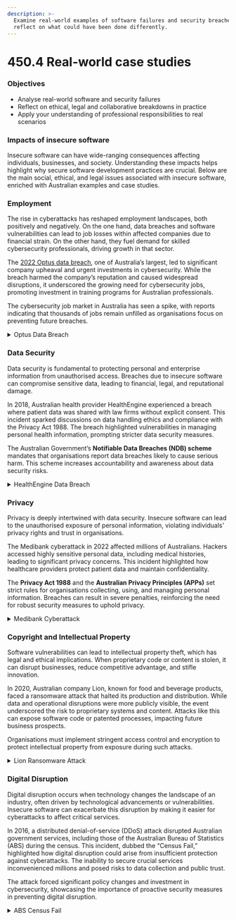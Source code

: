 ```yaml
---
description: >-
  Examine real-world examples of software failures and security breaches — and
  reflect on what could have been done differently.
---
```


# 450.4 Real-world case studies

### Objectives

* Analyse real-world software and security failures &#x20;
* Reflect on ethical, legal and collaborative breakdowns in practice &#x20;
* Apply your understanding of professional responsibilities to real scenarios&#x20;

### Impacts of insecure software

Insecure software can have wide-ranging consequences affecting individuals, businesses, and society. Understanding these impacts helps highlight why secure software development practices are crucial. Below are the main social, ethical, and legal issues associated with insecure software, enriched with Australian examples and case studies.

### Employment

The rise in cyberattacks has reshaped employment landscapes, both positively and negatively. On the one hand, data breaches and software vulnerabilities can lead to job losses within affected companies due to financial strain. On the other hand, they fuel demand for skilled cybersecurity professionals, driving growth in that sector.

The [2022 Optus data breach](https://www.cyber.gov.au/about-us/alerts/optus-data-breach?ref=search), one of Australia’s largest, led to significant company upheaval and urgent investments in cybersecurity. While the breach harmed the company’s reputation and caused widespread disruptions, it underscored the growing need for cybersecurity jobs, promoting investment in training programs for Australian professionals.

The cybersecurity job market in Australia has seen a spike, with reports indicating that thousands of jobs remain unfilled as organisations focus on preventing future breaches.

<details>

<summary>Optus Data Breach</summary>

In **September 2022**, **Optus**, one of Australia's largest telecommunications providers, suffered a significant data breach that exposed the personal data of approximately **9.8 million customers**. The breach was attributed to an exploited vulnerability in an **unsecured API**, which allowed attackers to access customer information without authentication. The exposed data included names, addresses, phone numbers, email addresses, and, for some users, sensitive information such as passport and driver’s license numbers.

Optus faced significant backlash from public and government officials due to perceived gaps in its data security protocols. The Australian Government introduced measures to support affected customers, such as expedited document replacements and enhanced data protection policies. This breach led to discussions about strengthening cybersecurity regulations in Australia and ensuring companies take greater responsibility for securing customer data.

[Upguard - How did the Optus data breach happen?](https://www.upguard.com/blog/how-did-the-optus-data-breach-happen)

</details>

### Data Security

Data security is fundamental to protecting personal and enterprise information from unauthorised access. Breaches due to insecure software can compromise sensitive data, leading to financial, legal, and reputational damage.

In 2018, Australian health provider HealthEngine experienced a breach where patient data was shared with law firms without explicit consent. This incident sparked discussions on data handling ethics and compliance with the Privacy Act 1988. The breach highlighted vulnerabilities in managing personal health information, prompting stricter data security measures.

The Australian Government’s **Notifiable Data Breaches (NDB) scheme** mandates that organisations report data breaches likely to cause serious harm. This scheme increases accountability and awareness about data security risks.

<details>

<summary>HealthEngine Data Breach</summary>

In 2020, **HealthEngine**, Australia’s largest online medical appointment service, faced a significant fine of **$2.9 million** after the **Australian Competition and Consumer Commission (ACCC)** found it had engaged in misleading conduct. Between 2014 and 2018, HealthEngine provided personal data—including names, dates of birth, phone numbers, and emails—of over **135,000 patients** to private health insurance brokers without adequately informing or obtaining consent from those individuals. Additionally, HealthEngine was found to have manipulated or selectively published patient reviews to present health providers more favourably, impacting patient choices based on incomplete or edited feedback.

This breach raised serious concerns about transparency and consumer rights under the **Australian Consumer Law (ACL)**, highlighting the ethical and privacy implications of data misuse by digital platforms. Following the investigation, HealthEngine was required to inform affected users and overhaul its data handling and transparency practices.

[Addisons - Privacy Protection: HealthEngine hit with $2.9 Million Fine for Misuse of Customer Data](https://addisons.com/knowledge/insights/privacy-protection-healthengine-hit-with-2-9-million-fine-for-misuse-of-customer-data/)

</details>

### Privacy

Privacy is deeply intertwined with data security. Insecure software can lead to the unauthorised exposure of personal information, violating individuals' privacy rights and trust in organisations.

The Medibank cyberattack in 2022 affected millions of Australians. Hackers accessed highly sensitive personal data, including medical histories, leading to significant privacy concerns. This incident highlighted how healthcare providers protect patient data and maintain confidentiality.

The **Privacy Act 1988** and the **Australian Privacy Principles (APPs)** set strict rules for organisations collecting, using, and managing personal information. Breaches can result in severe penalties, reinforcing the need for robust security measures to uphold privacy.

<details>

<summary>Medibank Cyberattack</summary>

In October 2022, **Medibank**, a leading Australian health insurer, detected suspicious activity within its network, eventually exposing personal and sensitive data from 9.7 million current and former customers. The compromised information included names, dates of birth, Medicare and passport numbers, and health claim details. This breach had severe implications for customer privacy and raised significant concerns about how sensitive health data is protected.

The attackers, believed to be affiliated with the **BlogXX ransomware group**, threatened to release the data if Medibank did not comply with their ransom demand of USD $10 million. Medibank refused to pay the ransom, citing ethical and practical reasons, including the risk of incentivising future attacks. The hackers began releasing segments of the stolen data on the dark web.

The breach prompted Medibank to engage cybersecurity experts and collaborate with Australian regulatory bodies, including the **Australian Cyber Security Centre (ACSC)**, to mitigate the damage and enhance security measures.

[UpGuard - What caused the Medibank Data breach](https://www.upguard.com/blog/what-caused-the-medibank-data-breach)

</details>

### Copyright and Intellectual Property

Software vulnerabilities can lead to intellectual property theft, which has legal and ethical implications. When proprietary code or content is stolen, it can disrupt businesses, reduce competitive advantage, and stifle innovation.

In 2020, Australian company Lion, known for food and beverage products, faced a ransomware attack that halted its production and distribution. While data and operational disruptions were more publicly visible, the event underscored the risk to proprietary systems and content. Attacks like this can expose software code or patented processes, impacting future business prospects.

Organisations must implement stringent access control and encryption to protect intellectual property from exposure during such attacks.

<details>

<summary>Lion Ransomware Attack</summary>

This attack disrupted Lion’s manufacturing and customer service operations. The company disclosed that ransomware had infiltrated their systems, leading to a partial IT shutdown. This disruption affected their ability to produce and distribute beer and dairy products, causing temporary shortages and operational delays. Although Lion did not initially find evidence of data theft, the hackers threatened to release stolen data unless a ransom was paid, showcasing a **double extortion tactic** often used in ransomware attacks.

[SecurityWeek - Ransomware Disrupts Production at Lion](https://www.securityweek.com/hackers-threaten-leak-files-stolen-australian-beverage-firm-lion/)

</details>

### Digital Disruption

Digital disruption occurs when technology changes the landscape of an industry, often driven by technological advancements or vulnerabilities. Insecure software can exacerbate this disruption by making it easier for cyberattacks to affect critical services.

In 2016, a distributed denial-of-service (DDoS) attack disrupted Australian government services, including those of the Australian Bureau of Statistics (ABS) during the census. This incident, dubbed the “Census Fail,” highlighted how digital disruption could arise from insufficient protection against cyberattacks. The inability to secure crucial services inconvenienced millions and posed risks to data collection and public trust.

The attack forced significant policy changes and investment in cybersecurity, showcasing the importance of proactive security measures in preventing digital disruption.

<details>

<summary>ABS Census Fail</summary>

On August 9, 2016, the ABS's online Census form experienced multiple distributed denial-of-service (DDoS) attacks, disrupting services and taking the system offline for approximately 40 hours. The decision to shut down the service was made to ensure data protection amidst potential threats. This incident, known as “Census Fail,” affected millions of Australians who could not complete their Census online, impacting public trust in the ABS and raising questions about the government's cybersecurity preparedness.

Although there were conflicting views on whether the primary issue was solely a DDoS attack or a combination of high traffic and insufficient technical preparation, it was clear that no personal data was compromised or accessed during the incident. This event highlighted significant vulnerabilities in handling large-scale, public-facing digital services and underscored the need for improved cybersecurity measures.

[The New Daily - How the ABS bungled Census 2016](https://www.thenewdaily.com.au/news/national/2016/08/10/simple-attack-abs-bungled-census)

</details>
